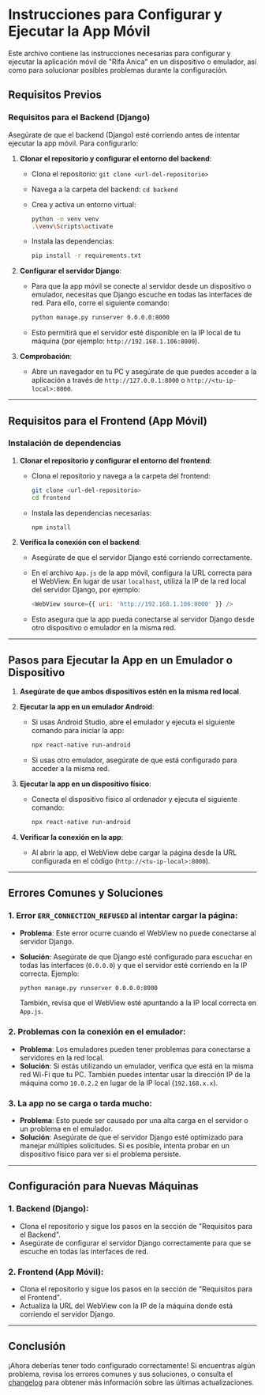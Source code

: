 # Instrucciones para Configurar y Ejecutar la App Móvil

Este archivo contiene las instrucciones necesarias para configurar y ejecutar la aplicación móvil de "Rifa Anica" en un dispositivo o emulador, así como para solucionar posibles problemas durante la configuración.

## Requisitos Previos

### Requisitos para el Backend (Django)

Asegúrate de que el backend (Django) esté corriendo antes de intentar ejecutar la app móvil. Para configurarlo:

1. **Clonar el repositorio y configurar el entorno del backend**:
    - Clona el repositorio: `git clone <url-del-repositorio>`
    - Navega a la carpeta del backend: `cd backend`
    - Crea y activa un entorno virtual:

        ```bash
        python -m venv venv
        .\venv\Scripts\activate
        ```

    - Instala las dependencias:

        ```bash
        pip install -r requirements.txt
        ```

2. **Configurar el servidor Django**:
    - Para que la app móvil se conecte al servidor desde un dispositivo o emulador, necesitas que Django escuche en todas las interfaces de red. Para ello, corre el siguiente comando:

        ```bash
        python manage.py runserver 0.0.0.0:8000
        ```

    - Esto permitirá que el servidor esté disponible en la IP local de tu máquina (por ejemplo: `http://192.168.1.106:8000`).

3. **Comprobación**:
    - Abre un navegador en tu PC y asegúrate de que puedes acceder a la aplicación a través de `http://127.0.0.1:8000` o `http://<tu-ip-local>:8000`.

---

## Requisitos para el Frontend (App Móvil)

### Instalación de dependencias

1. **Clonar el repositorio y configurar el entorno del frontend**:
    - Clona el repositorio y navega a la carpeta del frontend:

        ```bash
        git clone <url-del-repositorio>
        cd frontend
        ```

    - Instala las dependencias necesarias:

        ```bash
        npm install
        ```

2. **Verifica la conexión con el backend**:
    - Asegúrate de que el servidor Django esté corriendo correctamente.
    - En el archivo `App.js` de la app móvil, configura la URL correcta para el WebView. En lugar de usar `localhost`, utiliza la IP de la red local del servidor Django, por ejemplo:

        ```js
        <WebView source={{ uri: 'http://192.168.1.106:8000' }} />
        ```

    - Esto asegura que la app pueda conectarse al servidor Django desde otro dispositivo o emulador en la misma red.

---

## Pasos para Ejecutar la App en un Emulador o Dispositivo

1. **Asegúrate de que ambos dispositivos estén en la misma red local**.
2. **Ejecutar la app en un emulador Android**:
    - Si usas Android Studio, abre el emulador y ejecuta el siguiente comando para iniciar la app:

        ```bash
        npx react-native run-android
        ```

    - Si usas otro emulador, asegúrate de que está configurado para acceder a la misma red.

3. **Ejecutar la app en un dispositivo físico**:
    - Conecta el dispositivo físico al ordenador y ejecuta el siguiente comando:

        ```bash
        npx react-native run-android
        ```

4. **Verificar la conexión en la app**:
    - Al abrir la app, el WebView debe cargar la página desde la URL configurada en el código (`http://<tu-ip-local>:8000`).

---

## Errores Comunes y Soluciones

### 1. **Error `ERR_CONNECTION_REFUSED` al intentar cargar la página**:
- **Problema**: Este error ocurre cuando el WebView no puede conectarse al servidor Django.
- **Solución**: Asegúrate de que Django esté configurado para escuchar en todas las interfaces (`0.0.0.0`) y que el servidor esté corriendo en la IP correcta. Ejemplo:

    ```bash
    python manage.py runserver 0.0.0.0:8000
    ```

    También, revisa que el WebView esté apuntando a la IP local correcta en `App.js`.

### 2. **Problemas con la conexión en el emulador**:
- **Problema**: Los emuladores pueden tener problemas para conectarse a servidores en la red local.
- **Solución**: Si estás utilizando un emulador, verifica que está en la misma red Wi-Fi que tu PC. También puedes intentar usar la dirección IP de la máquina como `10.0.2.2` en lugar de la IP local (`192.168.x.x`).

### 3. **La app no se carga o tarda mucho**:
- **Problema**: Esto puede ser causado por una alta carga en el servidor o un problema en el emulador.
- **Solución**: Asegúrate de que el servidor Django esté optimizado para manejar múltiples solicitudes. Si es posible, intenta probar en un dispositivo físico para ver si el problema persiste.

---

## Configuración para Nuevas Máquinas

### 1. **Backend (Django)**:
- Clona el repositorio y sigue los pasos en la sección de "Requisitos para el Backend".
- Asegúrate de configurar el servidor Django correctamente para que se escuche en todas las interfaces de red.

### 2. **Frontend (App Móvil)**:
- Clona el repositorio y sigue los pasos en la sección de "Requisitos para el Frontend".
- Actualiza la URL del WebView con la IP de la máquina donde está corriendo el servidor Django.

---

## Conclusión

¡Ahora deberías tener todo configurado correctamente! Si encuentras algún problema, revisa los errores comunes y sus soluciones, o consulta el [changelog](./CHANGELOG.md) para obtener más información sobre las últimas actualizaciones.


